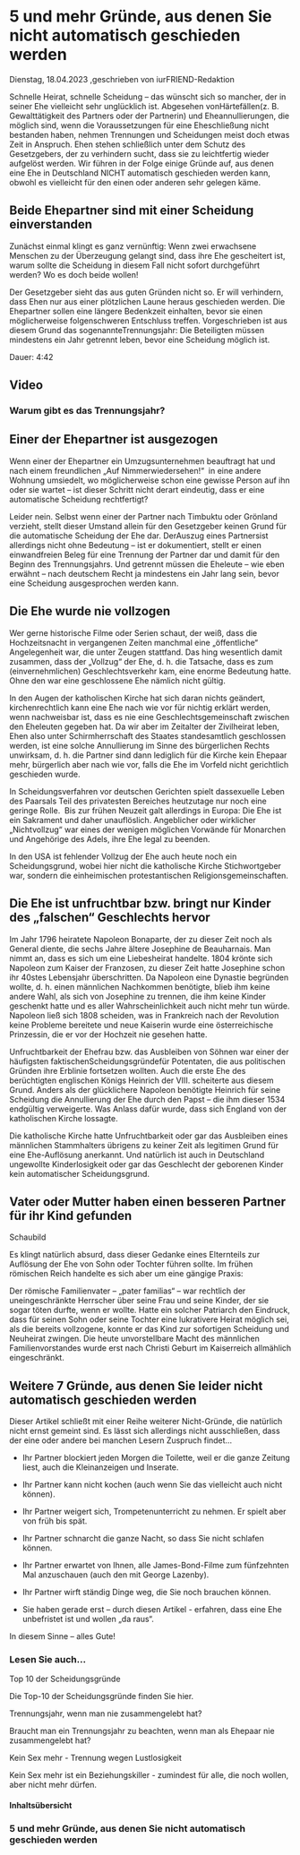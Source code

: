# 5 und mehr Gründe, aus denen Sie nicht automatisch geschieden werden

Dienstag, 18.04.2023 ,geschrieben von iurFRIEND-Redaktion

Schnelle Heirat, schnelle Scheidung – das wünscht sich so mancher, der in seiner Ehe vielleicht sehr unglücklich ist. Abgesehen vonHärtefällen(z. B. Gewalttätigkeit des Partners oder der Partnerin) und Eheannullierungen, die möglich sind, wenn die Voraussetzungen für eine Eheschließung nicht bestanden haben, nehmen Trennungen und Scheidungen meist doch etwas Zeit in Anspruch. Ehen stehen schließlich unter dem Schutz des Gesetzgebers, der zu verhindern sucht, dass sie zu leichtfertig wieder aufgelöst werden. Wir führen in der Folge einige Gründe auf, aus denen eine Ehe in Deutschland NICHT automatisch geschieden werden kann, obwohl es vielleicht für den einen oder anderen sehr gelegen käme.

## Beide Ehepartner sind mit einer Scheidung einverstanden

Zunächst einmal klingt es ganz vernünftig: Wenn zwei erwachsene Menschen zu der Überzeugung gelangt sind, dass ihre Ehe gescheitert ist, warum sollte die Scheidung in diesem Fall nicht sofort durchgeführt werden? Wo es doch beide wollen!

Der Gesetzgeber sieht das aus guten Gründen nicht so. Er will verhindern, dass Ehen nur aus einer plötzlichen Laune heraus geschieden werden. Die Ehepartner sollen eine längere Bedenkzeit einhalten, bevor sie einen möglicherweise folgenschweren Entschluss treffen. Vorgeschrieben ist aus diesem Grund das sogenannteTrennungsjahr: Die Beteiligten müssen mindestens ein Jahr getrennt leben, bevor eine Scheidung möglich ist.

Dauer: 4:42

## Video

### Warum gibt es das Trennungsjahr?

## Einer der Ehepartner ist ausgezogen

Wenn einer der Ehepartner ein Umzugsunternehmen beauftragt hat und nach einem freundlichen „Auf Nimmerwiedersehen!“  in eine andere Wohnung umsiedelt, wo möglicherweise schon eine gewisse Person auf ihn oder sie wartet – ist dieser Schritt nicht derart eindeutig, dass er eine automatische Scheidung rechtfertigt?

Leider nein. Selbst wenn einer der Partner nach Timbuktu oder Grönland verzieht, stellt dieser Umstand allein für den Gesetzgeber keinen Grund für die automatische Scheidung der Ehe dar. DerAuszug eines Partnersist allerdings nicht ohne Bedeutung – ist er dokumentiert, stellt er einen einwandfreien Beleg für eine Trennung der Partner dar und damit für den Beginn des Trennungsjahrs. Und getrennt müssen die Eheleute – wie eben erwähnt – nach deutschem Recht ja mindestens ein Jahr lang sein, bevor eine Scheidung ausgesprochen werden kann.

## Die Ehe wurde nie vollzogen

Wer gerne historische Filme oder Serien schaut, der weiß, dass die Hochzeitsnacht in vergangenen Zeiten manchmal eine „öffentliche“ Angelegenheit war, die unter Zeugen stattfand. Das hing wesentlich damit zusammen, dass der „Vollzug“ der Ehe, d. h. die Tatsache, dass es zum (einvernehmlichen) Geschlechtsverkehr kam, eine enorme Bedeutung hatte. Ohne den war eine geschlossene Ehe nämlich nicht gültig.

In den Augen der katholischen Kirche hat sich daran nichts geändert, kirchenrechtlich kann eine Ehe nach wie vor für nichtig erklärt werden, wenn nachweisbar ist, dass es nie eine Geschlechtsgemeinschaft zwischen den Eheleuten gegeben hat. Da wir aber im Zeitalter der Zivilheirat leben, Ehen also unter Schirmherrschaft des Staates standesamtlich geschlossen werden, ist eine solche Annullierung im Sinne des bürgerlichen Rechts unwirksam, d. h. die Partner sind dann lediglich für die Kirche kein Ehepaar mehr, bürgerlich aber nach wie vor, falls die Ehe im Vorfeld nicht gerichtlich geschieden wurde.

In Scheidungsverfahren vor deutschen Gerichten spielt dassexuelle Leben des Paarsals Teil des privatesten Bereiches heutzutage nur noch eine geringe Rolle.  Bis zur frühen Neuzeit galt allerdings in Europa: Die Ehe ist ein Sakrament und daher unauflöslich. Angeblicher oder wirklicher „Nichtvollzug“ war eines der wenigen möglichen Vorwände für Monarchen und Angehörige des Adels, ihre Ehe legal zu beenden.

In den USA ist fehlender Vollzug der Ehe auch heute noch ein Scheidungsgrund, wobei hier nicht die katholische Kirche Stichwortgeber war, sondern die einheimischen protestantischen Religionsgemeinschaften.

## Die Ehe ist unfruchtbar bzw. bringt nur Kinder des „falschen“ Geschlechts hervor

Im Jahr 1796 heiratete Napoleon Bonaparte, der zu dieser Zeit noch als General diente, die sechs Jahre ältere Josephine de Beauharnais. Man nimmt an, dass es sich um eine Liebesheirat handelte. 1804 krönte sich Napoleon zum Kaiser der Franzosen, zu dieser Zeit hatte Josephine schon ihr 40stes Lebensjahr überschritten. Da Napoleon eine Dynastie begründen wollte, d. h. einen männlichen Nachkommen benötigte, blieb ihm keine andere Wahl, als sich von Josephine zu trennen, die ihm keine Kinder geschenkt hatte und es aller Wahrscheinlichkeit auch nicht mehr tun würde. Napoleon ließ sich 1808 scheiden, was in Frankreich nach der Revolution keine Probleme bereitete und neue Kaiserin wurde eine österreichische Prinzessin, die er vor der Hochzeit nie gesehen hatte.

Unfruchtbarkeit der Ehefrau bzw. das Ausbleiben von Söhnen war einer der häufigsten faktischenScheidungsgründefür Potentaten, die aus politischen Gründen ihre Erblinie fortsetzen wollten. Auch die erste Ehe des berüchtigten englischen Königs Heinrich der VIII. scheiterte aus diesem Grund. Anders als der glücklichere Napoleon benötigte Heinrich für seine Scheidung die Annullierung der Ehe durch den Papst – die ihm dieser 1534 endgültig verweigerte. Was Anlass dafür wurde, dass sich England von der katholischen Kirche lossagte.

Die katholische Kirche hatte Unfruchtbarkeit oder gar das Ausbleiben eines männlichen Stammhalters übrigens zu keiner Zeit als legitimen Grund für eine Ehe-Auflösung anerkannt. Und natürlich ist auch in Deutschland ungewollte Kinderlosigkeit oder gar das Geschlecht der geborenen Kinder kein automatischer Scheidungsgrund.

## Vater oder Mutter haben einen besseren Partner für ihr Kind gefunden

Schaubild

Es klingt natürlich absurd, dass dieser Gedanke eines Elternteils zur Auflösung der Ehe von Sohn oder Tochter führen sollte. Im frühen römischen Reich handelte es sich aber um eine gängige Praxis:

Der römische Familienvater – „pater familias“ – war rechtlich der uneingeschränkte Herrscher über seine Frau und seine Kinder, der sie sogar töten durfte, wenn er wollte. Hatte ein solcher Patriarch den Eindruck, dass für seinen Sohn oder seine Tochter eine lukrativere Heirat möglich sei, als die bereits vollzogene, konnte er das Kind zur sofortigen Scheidung und Neuheirat zwingen. Die heute unvorstellbare Macht des männlichen Familienvorstandes wurde erst nach Christi Geburt im Kaiserreich allmählich eingeschränkt.

## Weitere 7 Gründe, aus denen Sie leider nicht automatisch geschieden werden

Dieser Artikel schließt mit einer Reihe weiterer Nicht-Gründe, die natürlich nicht ernst gemeint sind. Es lässt sich allerdings nicht ausschließen, dass der eine oder andere bei manchen Lesern Zuspruch findet…

- Ihr Partner blockiert jeden Morgen die Toilette, weil er die ganze Zeitung liest, auch die Kleinanzeigen und Inserate.

- Ihr Partner kann nicht kochen (auch wenn Sie das vielleicht auch nicht können).

- Ihr Partner weigert sich, Trompetenunterricht zu nehmen. Er spielt aber von früh bis spät.

- Ihr Partner schnarcht die ganze Nacht, so dass Sie nicht schlafen können.

- Ihr Partner erwartet von Ihnen, alle James-Bond-Filme zum fünfzehnten Mal anzuschauen (auch den mit George Lazenby).

- Ihr Partner wirft ständig Dinge weg, die Sie noch brauchen können.

- Sie haben gerade erst – durch diesen Artikel - erfahren, dass eine Ehe unbefristet ist und wollen „da raus“.

In diesem Sinne – alles Gute!

### Lesen Sie auch...

Top 10 der Scheidungsgründe

Die Top-10 der Scheidungsgründe finden Sie hier.

Trennungsjahr, wenn man nie zusammengelebt hat?

Braucht man ein Trennungsjahr zu beachten, wenn man als Ehepaar nie zusammengelebt hat?

Kein Sex mehr - Trennung wegen Lustlosigkeit

Kein Sex mehr ist ein Beziehungskiller - zumindest für alle, die noch wollen, aber nicht mehr dürfen.

#### Inhaltsübersicht

### 5 und mehr Gründe, aus denen Sie nicht automatisch geschieden werden